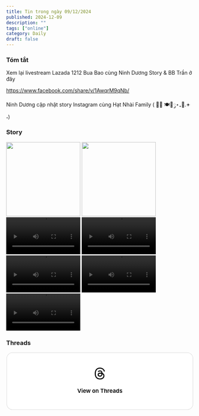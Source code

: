 ```yaml
---
title: Tin trong ngày 09/12/2024
published: 2024-12-09
description: ""
tags: ["online"]
category: Daily
draft: false
---
```


### Tóm tắt 

Xem lại livestream Lazada 1212 Bua Bao cùng Ninh Dương Story & BB Trần ở đây

https://www.facebook.com/share/v/1AwqrM9qNb/

Ninh Dương cập nhật story Instagram cùng Hạt Nhài Family ( 🍹🌅 🍽️🌊༘⋆₊📸.𖥔 ˖) 



### Story 

<img width="200" src="https://github.com/user-attachments/assets/3f4ecf3f-6cf2-4da2-993c-d79b41ea17cc" />

<img width="200" src="https://github.com/user-attachments/assets/440610ab-be2d-44ab-aa22-e2518bb1f000" />

<video width="200" controls>
  <source type="video/mp4" src="https://github.com/user-attachments/assets/9d8f5ff9-4f09-4b97-829e-6928a6229cec" >
</video>

<video width="200" controls>
  <source type="video/mp4" src="https://github.com/user-attachments/assets/dc389bf1-e8b6-4f26-b76d-815ead32803e" >
</video>

<video width="200" controls>
  <source type="video/mp4" src="https://github.com/user-attachments/assets/d81c2950-6ca5-46fc-a4e2-bbd08717e812" >
</video>

<video width="200" controls>
  <source type="video/mp4" src="https://github.com/user-attachments/assets/5b25cb5f-0362-4342-a5f8-b9ed34fcbcac" >
</video>

<video width="200" controls>
  <source type="video/mp4" src="https://github.com/user-attachments/assets/bb85e591-4a29-4885-809e-98af6b1ef9d3" >
</video>

### Threads 
<blockquote class="text-post-media" data-text-post-permalink="https://www.threads.net/@ninhduong_summary/post/DDXO4HgS0LJ" data-text-post-version="0" id="ig-tp-DDXO4HgS0LJ" style=" background:#FFF; border-width: 1px; border-style: solid; border-color: #00000026; border-radius: 16px; max-width:540px; margin: 1px; min-width:270px; padding:0; width:99.375%; width:-webkit-calc(100% - 2px); width:calc(100% - 2px);"> <a href="https://www.threads.net/@ninhduong_summary/post/DDXO4HgS0LJ" style=" background:#FFFFFF; line-height:0; padding:0 0; text-align:center; text-decoration:none; width:100%; font-family: -apple-system, BlinkMacSystemFont, sans-serif;" target="_blank"> <div style=" padding: 40px; display: flex; flex-direction: column; align-items: center;"><div style=" display:block; height:32px; width:32px; padding-bottom:20px;"> <svg aria-label="Threads" height="32px" role="img" viewBox="0 0 192 192" width="32px" xmlns="http://www.w3.org/2000/svg"> <path d="M141.537 88.9883C140.71 88.5919 139.87 88.2104 139.019 87.8451C137.537 60.5382 122.616 44.905 97.5619 44.745C97.4484 44.7443 97.3355 44.7443 97.222 44.7443C82.2364 44.7443 69.7731 51.1409 62.102 62.7807L75.881 72.2328C81.6116 63.5383 90.6052 61.6848 97.2286 61.6848C97.3051 61.6848 97.3819 61.6848 97.4576 61.6855C105.707 61.7381 111.932 64.1366 115.961 68.814C118.893 72.2193 120.854 76.925 121.825 82.8638C114.511 81.6207 106.601 81.2385 98.145 81.7233C74.3247 83.0954 59.0111 96.9879 60.0396 116.292C60.5615 126.084 65.4397 134.508 73.775 140.011C80.8224 144.663 89.899 146.938 99.3323 146.423C111.79 145.74 121.563 140.987 128.381 132.296C133.559 125.696 136.834 117.143 138.28 106.366C144.217 109.949 148.617 114.664 151.047 120.332C155.179 129.967 155.42 145.8 142.501 158.708C131.182 170.016 117.576 174.908 97.0135 175.059C74.2042 174.89 56.9538 167.575 45.7381 153.317C35.2355 139.966 29.8077 120.682 29.6052 96C29.8077 71.3178 35.2355 52.0336 45.7381 38.6827C56.9538 24.4249 74.2039 17.11 97.0132 16.9405C119.988 17.1113 137.539 24.4614 149.184 38.788C154.894 45.8136 159.199 54.6488 162.037 64.9503L178.184 60.6422C174.744 47.9622 169.331 37.0357 161.965 27.974C147.036 9.60668 125.202 0.195148 97.0695 0H96.9569C68.8816 0.19447 47.2921 9.6418 32.7883 28.0793C19.8819 44.4864 13.2244 67.3157 13.0007 95.9325L13 96L13.0007 96.0675C13.2244 124.684 19.8819 147.514 32.7883 163.921C47.2921 182.358 68.8816 191.806 96.9569 192H97.0695C122.03 191.827 139.624 185.292 154.118 170.811C173.081 151.866 172.51 128.119 166.26 113.541C161.776 103.087 153.227 94.5962 141.537 88.9883ZM98.4405 129.507C88.0005 130.095 77.1544 125.409 76.6196 115.372C76.2232 107.93 81.9158 99.626 99.0812 98.6368C101.047 98.5234 102.976 98.468 104.871 98.468C111.106 98.468 116.939 99.0737 122.242 100.233C120.264 124.935 108.662 128.946 98.4405 129.507Z" /></svg></div><div style=" font-size: 15px; line-height: 21px; color: #000000; font-weight: 600; "> View on Threads</div></div></a></blockquote>
<script async src="https://www.threads.net/embed.js"></script>